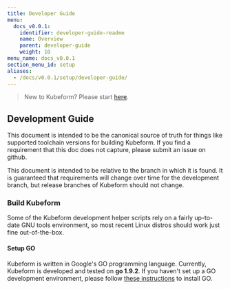 ```yaml
---
title: Developer Guide
menu:
  docs_v0.0.1:
    identifier: developer-guide-readme
    name: Overview
    parent: developer-guide
    weight: 10
menu_name: docs_v0.0.1
section_menu_id: setup
aliases:
  - /docs/v0.0.1/setup/developer-guide/
---
```


> New to Kubeform? Please start [here](/docs/concepts/README.md).

## Development Guide
This document is intended to be the canonical source of truth for things like supported toolchain versions for building Kubeform.
If you find a requirement that this doc does not capture, please submit an issue on github.

This document is intended to be relative to the branch in which it is found. It is guaranteed that requirements will change over time
for the development branch, but release branches of Kubeform should not change.

### Build Kubeform
Some of the Kubeform development helper scripts rely on a fairly up-to-date GNU tools environment, so most recent Linux distros should
work just fine out-of-the-box.

#### Setup GO
Kubeform is written in Google's GO programming language. Currently, Kubeform is developed and tested on **go 1.9.2**. If you haven't set up a GO
development environment, please follow [these instructions](https://golang.org/doc/code.html) to install GO.
